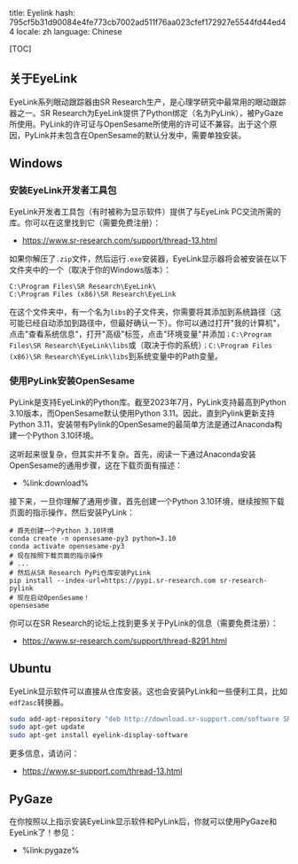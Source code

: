 title: Eyelink
hash: 795cf5b31d90084e4fe773cb7002ad511f76aa023cfef172927e5544fd44ed44
locale: zh
language: Chinese

[TOC]

## 关于EyeLink

EyeLink系列眼动跟踪器由SR Research生产，是心理学研究中最常用的眼动跟踪器之一。SR Research为EyeLink提供了Python绑定（名为PyLink），被PyGaze所使用。PyLink的许可证与OpenSesame所使用的许可证不兼容。出于这个原因，PyLink并未包含在OpenSesame的默认分发中，需要单独安装。

## Windows

### 安装EyeLink开发者工具包

EyeLink开发者工具包（有时被称为显示软件）提供了与EyeLink PC交流所需的库。你可以在这里找到它（需要免费注册）：

- <https://www.sr-research.com/support/thread-13.html>

如果你解压了`.zip`文件，然后运行`.exe`安装器，EyeLink显示器将会被安装在以下文件夹中的一个（取决于你的Windows版本）：

```
C:\Program Files\SR Research\EyeLink\
C:\Program Files (x86)\SR Research\EyeLink
```

在这个文件夹中，有一个名为`libs`的子文件夹，你需要将其添加到系统路径（这可能已经自动添加到路径中，但最好确认一下）。你可以通过打开"我的计算机"，点击"查看系统信息"，打开"高级"标签，点击"环境变量"并添加`；C:\Program Files\SR Research\EyeLink\libs`或（取决于你的系统）`；C:\Program Files (x86)\SR Research\EyeLink\libs`到系统变量中的Path变量。


### 使用PyLink安装OpenSesame

PyLink是支持EyeLink的Python库。截至2023年7月，PyLink支持最高到Python 3.10版本，而OpenSesame默认使用Python 3.11。因此，直到Pylink更新支持Python 3.11，安装带有Pylink的OpenSesame的最简单方法是通过Anaconda构建一个Python 3.10环境。

这听起来很复杂，但其实并不复杂。首先，阅读一下通过Anaconda安装OpenSesame的通用步骤，这在下载页面有描述：

- %link:download%

接下来，一旦你理解了通用步骤，首先创建一个Python 3.10环境，继续按照下载页面的指示操作，然后安装PyLink：

```
# 首先创建一个Python 3.10环境
conda create -n opensesame-py3 python=3.10
conda activate opensesame-py3
# 现在按照下载页面的指示操作
# ...
# 然后从SR Research PyPi仓库安装PyLink
pip install --index-url=https://pypi.sr-research.com sr-research-pylink
# 现在启动OpenSesame！
opensesame
```

你可以在SR Research的论坛上找到更多关于PyLink的信息（需要免费注册）：

- <https://www.sr-research.com/support/thread-8291.html>


## Ubuntu

EyeLink显示软件可以直接从仓库安装。这也会安装PyLink和一些便利工具，比如`edf2asc`转换器。

```bash
sudo add-apt-repository "deb http://download.sr-support.com/software SRResearch main"
sudo apt-get update
sudo apt-get install eyelink-display-software
```

更多信息，请访问：

- <https://www.sr-support.com/thread-13.html>


## PyGaze

在你按照以上指示安装EyeLink显示软件和PyLink后，你就可以使用PyGaze和EyeLink了！参见：

- %link:pygaze%